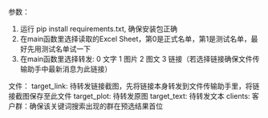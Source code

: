 参数：
1. 运行 pip install requirements.txt, 确保安装包正确
2. 在main函数里选择读取的Excel Sheet，第0是正式名单，第1是测试名单，最好先用测试名单试一下
3. 在main函数里选择转发: 0 文字 1 图片 2 图文 3 链接（若选择链接确保文件传输助手中最新消息为此链接）

文件：
target_link: 待转发链接截图，先将链接本身转发到文件传输助手里，将链接截图保存至此文件
target_plot: 待转发原图
target_text: 待转发文本
clients: 客户群：确保该关键词搜索出现的群在预选结果首位
